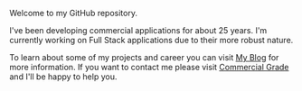 Welcome to my GitHub repository.

I've been developing commercial applications for about 25 years.  I'm currently working on Full Stack applications due to their more robust nature.

To learn about some of my projects and career you can visit [My Blog](https://paulbonnette.app) for more information.  If you want to contact me please visit [Commercial Grade](https://commercialgrade.com/contact-us/) and I'll be happy to help you.
